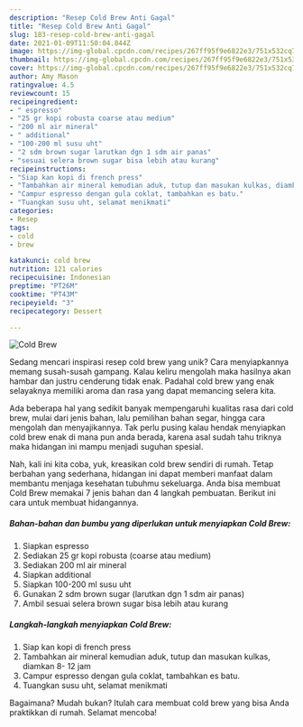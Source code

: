 ```yaml
---
description: "Resep Cold Brew Anti Gagal"
title: "Resep Cold Brew Anti Gagal"
slug: 183-resep-cold-brew-anti-gagal
date: 2021-01-09T11:50:04.844Z
image: https://img-global.cpcdn.com/recipes/267ff95f9e6822e3/751x532cq70/cold-brew-foto-resep-utama.jpg
thumbnail: https://img-global.cpcdn.com/recipes/267ff95f9e6822e3/751x532cq70/cold-brew-foto-resep-utama.jpg
cover: https://img-global.cpcdn.com/recipes/267ff95f9e6822e3/751x532cq70/cold-brew-foto-resep-utama.jpg
author: Amy Mason
ratingvalue: 4.5
reviewcount: 15
recipeingredient:
- " espresso"
- "25 gr kopi robusta coarse atau medium"
- "200 ml air mineral"
- " additional"
- "100-200 ml susu uht"
- "2 sdm brown sugar larutkan dgn 1 sdm air panas"
- "sesuai selera brown sugar bisa lebih atau kurang"
recipeinstructions:
- "Siap kan kopi di french press"
- "Tambahkan air mineral kemudian aduk, tutup dan masukan kulkas, diamkan 8- 12 jam"
- "Campur espresso dengan gula coklat, tambahkan es batu."
- "Tuangkan susu uht, selamat menikmati"
categories:
- Resep
tags:
- cold
- brew

katakunci: cold brew 
nutrition: 121 calories
recipecuisine: Indonesian
preptime: "PT26M"
cooktime: "PT43M"
recipeyield: "3"
recipecategory: Dessert

---
```



![Cold Brew](https://img-global.cpcdn.com/recipes/267ff95f9e6822e3/751x532cq70/cold-brew-foto-resep-utama.jpg)

Sedang mencari inspirasi resep cold brew yang unik? Cara menyiapkannya memang susah-susah gampang. Kalau keliru mengolah maka hasilnya akan hambar dan justru cenderung tidak enak. Padahal cold brew yang enak selayaknya memiliki aroma dan rasa yang dapat memancing selera kita.

Ada beberapa hal yang sedikit banyak mempengaruhi kualitas rasa dari cold brew, mulai dari jenis bahan, lalu pemilihan bahan segar, hingga cara mengolah dan menyajikannya. Tak perlu pusing kalau hendak menyiapkan cold brew enak di mana pun anda berada, karena asal sudah tahu triknya maka hidangan ini mampu menjadi suguhan spesial.




Nah, kali ini kita coba, yuk, kreasikan cold brew sendiri di rumah. Tetap berbahan yang sederhana, hidangan ini dapat memberi manfaat dalam membantu menjaga kesehatan tubuhmu sekeluarga. Anda bisa membuat Cold Brew memakai 7 jenis bahan dan 4 langkah pembuatan. Berikut ini cara untuk membuat hidangannya.

<!--inarticleads1-->

##### Bahan-bahan dan bumbu yang diperlukan untuk menyiapkan Cold Brew:

1. Siapkan  espresso
1. Sediakan 25 gr kopi robusta (coarse atau medium)
1. Sediakan 200 ml air mineral
1. Siapkan  additional
1. Siapkan 100-200 ml susu uht
1. Gunakan 2 sdm brown sugar (larutkan dgn 1 sdm air panas)
1. Ambil sesuai selera brown sugar bisa lebih atau kurang




<!--inarticleads2-->

##### Langkah-langkah menyiapkan Cold Brew:

1. Siap kan kopi di french press
1. Tambahkan air mineral kemudian aduk, tutup dan masukan kulkas, diamkan 8- 12 jam
1. Campur espresso dengan gula coklat, tambahkan es batu.
1. Tuangkan susu uht, selamat menikmati




Bagaimana? Mudah bukan? Itulah cara membuat cold brew yang bisa Anda praktikkan di rumah. Selamat mencoba!
